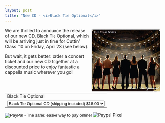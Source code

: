 ```yaml
---
layout: post
title: "New CD - <i>Black Tie Optional</i>"
---
```


<img src="/images/albums/black-tie-optional-new.jpg" alt="Black Tie Optional Cover" style="float: right; margin: 5px;">

We are thrilled to announce the release of our new CD, Black Tie Optional, which will be
arriving just in time for Cuttin' Class '10 on Friday, April 23 (see below).

But wait, it gets better: order a concert ticket and our new CD together at a discounted
price to enjoy fantastic a cappella music wherever you go!

<form action="https://www.paypal.com/cgi-bin/webscr" method="post">
<input type="hidden" name="cmd" value="_s-xclick">
<input type="hidden" name="hosted_button_id" value="HZRC7VBLTBRMU">
<table>
<tr>
  <td>
  <input type="hidden" name="on0" value="Concert and CD Options">Black Tie
Optional</option>
  </td>
</tr>
<tr>
  <td>
  <select name="os0">
  <option value="Black Tie Optional CD (shipping included)">Black Tie Optional CD
  (shipping included) $18.00</option>
  </select>
</td>
</tr>
</table>
  <input type="hidden" name="currency_code" value="USD">
  <input type="image" src="https://www.paypal.com/en_US/i/btn/btn_buynowCC_LG.gif"
  border="0" name="submit" alt="PayPal - The safer, easier way to pay online!">
  <img alt="Paypal Pixel" border="0" src="https://www.paypal.com/en_US/i/scr/pixel.gif" width="1"
  height="1">
</form>
